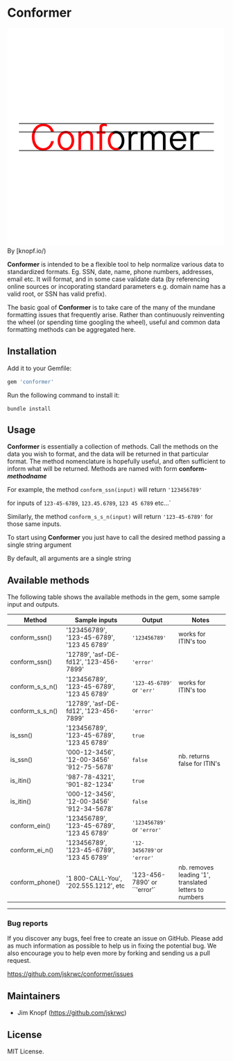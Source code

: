 # Conformer
![Conformer Logo](https://github.com/jskrwc/Conformer/blob/master/Conformer_Logo.png)
By [knopf.io/)


**Conformer** is intended to be a flexible tool to help normalize various data to standardized formats.  Eg. SSN, date, name, phone numbers, addresses, email etc. It will format, and in some case validate data (by referencing online sources or incoporating standard parameters e.g. domain name has a valid root, or SSN has valid prefix).

The basic goal of **Conformer** is to take care of the many of the mundane formatting issues that frequently arise.  Rather than continuously reinventing the wheel (or spending time googling the wheel), useful and common data formatting methods can be aggregated here.  


## Installation

Add it to your Gemfile:

```ruby
gem 'conformer'
```

Run the following command to install it:

```console
bundle install
```


## Usage

**Conformer** is essentially a collection of methods.  Call the methods on the data you wish to format, and the data will be returned in that particular format.  The method nomenclature is hopefully useful, and often sufficient to inform what will be returned. Methods are named with form **conform-_methodname_**

For example, the method `conform_ssn(input)` will return  `'123456789'`

for inputs of `123-45-6789`, `123.45.6789`, `123 45 6789` etc...`

Similarly, the method `conform_s_s_n(input)` will return `'123-45-6789'` for those same inputs.





To start using **Conformer** you just have to call the desired method passing a single string argument

By default, all arguments are a single string



## Available methods

The following table shows the available methods in the gem, some sample input and outputs.


Method             | Sample inputs                                   | Output                    | Notes
-------------------|-------------------------------------------------|---------------------------|----------------------
conform_ssn()      | '123456789', '123-45-6789', '123 45 6789'       | `'123456789'`             | works for ITIN's too
conform_ssn()      | '12789', 'asf-DE-fd12', '123-456-7899'          | `'error'`                 |  
conform\_s\_s\_n() | '123456789', '123-45-6789', '123 45 6789'       | `'123-45-6789'` or `'err'`| works for ITIN's too
conform\_s\_s\_n() | '12789', 'asf-DE-fd12', '123-456-7899'          | `'error'`                 |
is_ssn()           | '123456789', '123-45-6789', '123 45 6789'       | `true`                    |
is_ssn()           |  '000-12-3456', '12-00-3456' '912-75-5678'      | `false`                   | nb. returns false for ITIN's
is_itin()          | '987-78-4321', '901-82-1234'                    | `true`                    |
is_itin()          |  '000-12-3456', '12-00-3456' '912-34-5678'      | `false`                   |
conform_ein()      | '123456789', '123-45-6789', '123 45 6789'       | `'123456789'` or `'error'`|
conform\_ei\_n()   | '123456789', '123-45-6789', '123 45 6789'       | `'12-3456789'`or `'error'`|
conform_phone()    | '1 800-CALL-You', '202.555.1212', etc           | '123-456-7890' or ``'error'`| nb. removes leading '1', translated letters to numbers

---







### Bug reports

If you discover any bugs, feel free to create an issue on GitHub. Please add as much information as
possible to help us in fixing the potential bug. We also encourage you to help even more by forking and
sending us a pull request.

https://github.com/jskrwc/conformer/issues

## Maintainers

* Jim Knopf (https://github.com/jskrwc)




## License

MIT License.
